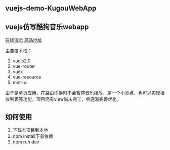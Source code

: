 vuejs-demo-KugouWebApp
----------------------

vuejs仿写酷狗音乐webapp
-----------------

[在线演示][1]
[原站地址][2]

主要技术栈：
 1. vuejs2.0
 2. vue-router
 3. vuex
 4. vue-resource
 5. mint-ui

由于是单页应用，在路由切换时不会暂停音乐播放，是一个小亮点，也可以实现播放列表等功能。项目仍有view尚未完工，会逐渐完善优化。

如何使用
----

 1. 下载本项目到本地
 2. npm install下载依赖
 3. npm run dev

  [1]: http://cs003.m2828.com/demo/kugouApp/
  [2]: http://m.kugou.com